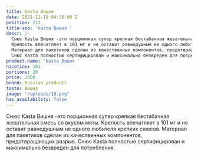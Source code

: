 ```yaml
---
title: Kasta Вишня
date: 2021-11-19 04:38:00 Z
position: 212
title-seo: 'Kasta Вишня '
descr: |-
  Снюс Kasta Вишня -это порционная супер крепкая бестабачная жевательная смесь со вкусом мяты.
  Крепость впечатляет в 101 мг и не оставит равнодушным не одного любителя крепких снюсов.
  Материал для пакетиков сделан из качественных компонентов, предотвращающих разрыв.
  Снюс Kasta полностью сертифицирован и максимально безвреден для потребления.
product-name: 'Kasta Вишня '
nicotine: 101
portions: 20
price: 2800
brand: Russian products
taste: Вишня
image: "/uploads/10.png"
has_availability: false
---
```


Снюс Kasta Вишня -это порционная супер крепкая бестабачная жевательная смесь со вкусом мяты.
Крепость впечатляет в 101 мг и не оставит равнодушным не одного любителя крепких снюсов.
Материал для пакетиков сделан из качественных компонентов, предотвращающих разрыв.
Снюс Kasta полностью сертифицирован и максимально безвреден для потребления.